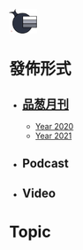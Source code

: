<img src="Logo.png" width=10%>

# 發佈形式
- ## [品葱月刊](/品葱月刊)
  - [Year 2020](/品葱月刊/2020.md)
  - [Year 2021](/品葱月刊/2021.md)
- ## Podcast
- ## Video

# Topic
